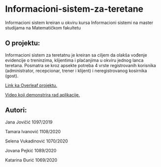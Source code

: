 # Informacioni-sistem-za-teretane
Informacioni sistem kreiran u okviru kursa Informacioni sistemi na master studijama na Matematičkom fakultetu

## O projektu:
Informacioni sistem za teretatnu je kreiran sa ciljem da olakša vođenje evidencije o treninzima, klijentima i plaćanjima u okviru jednog lanca teretana. Posmatra se kroz apsekte potreba 4 vrste registrovanih korisnika (administrator, recepcionar, trener i klijent) i neregistrovanog kosirnika (gost).

[Link ka Overleaf projektu.](https://www.overleaf.com/project/5facfb727bd15b8fa1daf003)

[Video koji demonstrira rad aplikacije.](https://youtu.be/y2RbeN3g6Ok)

## Autori:

Jana Jovičić 1097/2019

Tamara Ivanović 1108/2020

Selena Vukadinović 1070/2020

Jovana Pejkić 1089/2020

Katarina Đurić 1069/2020
